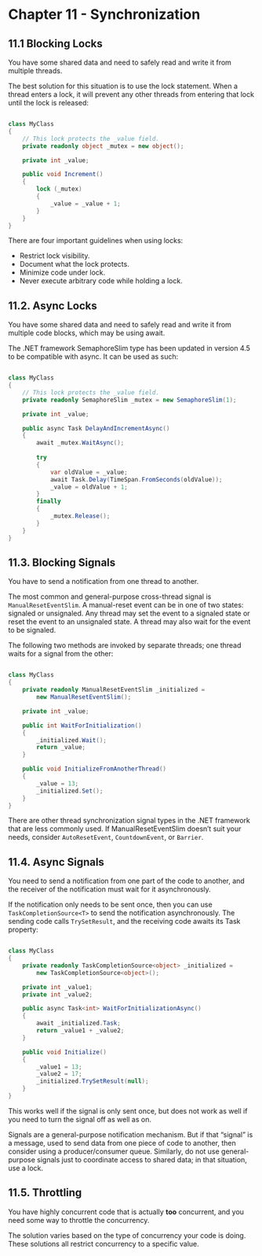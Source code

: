 # Chapter 11 - Synchronization

## 11.1 Blocking Locks
You have some shared data and need to safely read and write it from multiple threads.

The best solution for this situation is to use the lock statement. When a thread enters a lock, it will prevent any other threads from entering that lock until the lock is released:

```C#

class MyClass
{
    // This lock protects the _value field.
    private readonly object _mutex = new object();

    private int _value;

    public void Increment()
    {
        lock (_mutex)
        {
            _value = _value + 1;
        }
    }
}

```

There are four important guidelines when using locks:
- Restrict lock visibility.
- Document what the lock protects.
- Minimize code under lock.
- Never execute arbitrary code while holding a lock.

## 11.2. Async Locks
You have some shared data and need to safely read and write it from multiple code blocks, which may be using await.

The .NET framework SemaphoreSlim type has been updated in version 4.5 to be compatible with async. It can be used as such:

```C#

class MyClass
{
    // This lock protects the _value field.
    private readonly SemaphoreSlim _mutex = new SemaphoreSlim(1);

    private int _value;

    public async Task DelayAndIncrementAsync()
    {
        await _mutex.WaitAsync();
        
        try
        {
            var oldValue = _value;
            await Task.Delay(TimeSpan.FromSeconds(oldValue));
            _value = oldValue + 1;
        }
        finally
        {
            _mutex.Release();
        }
    }
}

```

## 11.3. Blocking Signals
You have to send a notification from one thread to another.

The most common and general-purpose cross-thread signal is `ManualResetEventSlim`. A manual-reset event can be in one of two states: signaled or unsignaled. Any thread may set the event to a signaled state or reset the event to an unsignaled state. A thread may also wait for the event to be signaled. 

The following two methods are invoked by separate threads; one thread waits for a signal from the other:

```C#

class MyClass
{
    private readonly ManualResetEventSlim _initialized =
        new ManualResetEventSlim();

    private int _value;

    public int WaitForInitialization()
    {
        _initialized.Wait();
        return _value;
    }

    public void InitializeFromAnotherThread()
    {
        _value = 13;
        _initialized.Set();
    }
}

```

There are other thread synchronization signal types in the .NET framework that are less commonly used. If ManualResetEventSlim doesn’t suit your needs, consider `AutoResetEvent`, `CountdownEvent`, or `Barrier`.

## 11.4. Async Signals
You need to send a notification from one part of the code to another, and the receiver of the notification must wait for it asynchronously.

If the notification only needs to be sent once, then you can use `TaskCompletionSource<T>` to send the notification asynchronously. The sending code calls `TrySetResult`, and the receiving code awaits its Task property:

```C#

class MyClass
{
    private readonly TaskCompletionSource<object> _initialized =
        new TaskCompletionSource<object>();

    private int _value1;
    private int _value2;

    public async Task<int> WaitForInitializationAsync()
    {
        await _initialized.Task;
        return _value1 + _value2;
    }

    public void Initialize()
    {
        _value1 = 13;
        _value2 = 17;
        _initialized.TrySetResult(null);
    }
}

```

This works well if the signal is only sent once, but does not work as well if you need to turn the signal
off as well as on.

Signals are a general-purpose notification mechanism. But if that “signal” is a message, used to send data from one piece of code to another, then consider using a producer/consumer queue. Similarly, do not use general-purpose signals just to coordinate access to shared data; in that situation, use a lock.

## 11.5. Throttling
You have highly concurrent code that is actually __too__ concurrent, and you need some way to throttle the concurrency.

The solution varies based on the type of concurrency your code is doing. These solutions all restrict concurrency to a specific value. 